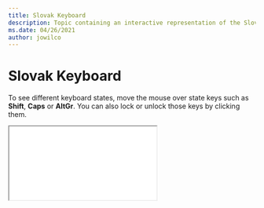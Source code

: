 ```yaml
--- 
title: Slovak Keyboard 
description: Topic containing an interactive representation of the Slovak Keyboard 
ms.date: 04/26/2021 
author: jowilco 
--- 
```

 
# Slovak Keyboard 
 
To see different keyboard states, move the mouse over state keys such as **Shift**, **Caps** or **AltGr**. You can also lock or unlock those keys by clicking them. 
 
<iframe src="kbdsl.html"></iframe> 
